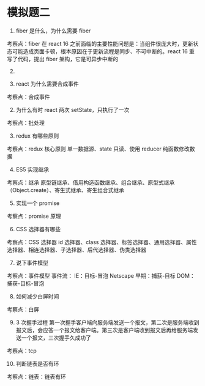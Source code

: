 # 模拟题二

1. fiber 是什么，为什么需要 fiber

考察点：fiber
在 react 16 之前面临的主要性能问题是：当组件很庞大时，更新状态可能造成页面卡顿，根本原因在于更新流程是同步、不可中断的。react 16 重写了代码，提出 fiber 架构，它是可异步中断的

2.

1. react 为什么需要合成事件

考察点：合成事件

2. 为什么有时 react 两次 setState，只执行了一次

考察点：批处理

3. redux 有哪些原则

考察点：redux 核心原则
单一数据源、state 只读、使用 reducer 纯函数修改数据

4. ES5 实现继承

考察点：继承
原型链继承、借用构造函数继承、组合继承、原型式继承（Object.create）、寄生式继承、寄生组合式继承

5. 实现一个 promise

考察点：promise 原理

6. CSS 选择器有哪些

考察点：CSS 选择器
id 选择器、class 选择器、标签选择器、通用选择器、属性选择器、相连选择器、子选择器、后代选择器、伪类选择器

7. 说下事件模型

考察点：事件模型
事件流：
IE：目标-冒泡
Netscape 早期：捕获-目标
DOM：捕获-目标-冒泡

8. 如何减少白屏时间

考察点：白屏

9. 3 次握手过程
   第一次握手客户端向服务端发送一个报文，第二次是服务端收到报文后，会应答一个报文给客户端。第三次是客户端收到报文后再给服务端发送一个报文，三次握手久成功了

考察点：tcp

10. 判断链表是否有环

考察点：链表：链表有环
